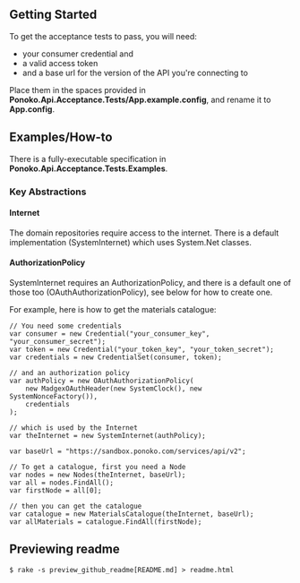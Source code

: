 ## Getting Started

To get the acceptance tests to pass, you will need: 

* your consumer credential and 
* a valid access token
* and a base url for the version of the API you're connecting to

Place them in the spaces provided in __Ponoko.Api.Acceptance.Tests/App.example.config__, and rename it to __App.config__.

## Examples/How-to

There is a fully-executable specification in __Ponoko.Api.Acceptance.Tests.Examples__.

### Key Abstractions

#### Internet
The domain repositories require access to the internet. 
There is a default implementation (SystemInternet) which uses System.Net classes.

#### AuthorizationPolicy
SystemInternet requires an AuthorizationPolicy, and there is a default one of those too (OAuthAuthorizationPolicy), 
see below for how to create one.

For example, here is how to get the materials catalogue:

	// You need some credentials 
	var consumer = new Credential("your_consumer_key", "your_consumer_secret");
	var token = new Credential("your_token_key", "your_token_secret");
	var credentials = new CredentialSet(consumer, token);
	
	// and an authorization policy
	var authPolicy = new OAuthAuthorizationPolicy(
		new MadgexOAuthHeader(new SystemClock(), new SystemNonceFactory()),
		credentials
	);

	// which is used by the Internet
	var theInternet = new SystemInternet(authPolicy);
	
	var baseUrl = "https://sandbox.ponoko.com/services/api/v2";
	
	// To get a catalogue, first you need a Node			
	var nodes = new Nodes(theInternet, baseUrl);
	var all = nodes.FindAll();
	var firstNode = all[0];
	
	// then you can get the catalogue
	var catalogue = new MaterialsCatalogue(theInternet, baseUrl);
	var allMaterials = catalogue.FindAll(firstNode);			      

## Previewing readme

    $ rake -s preview_github_readme[README.md] > readme.html